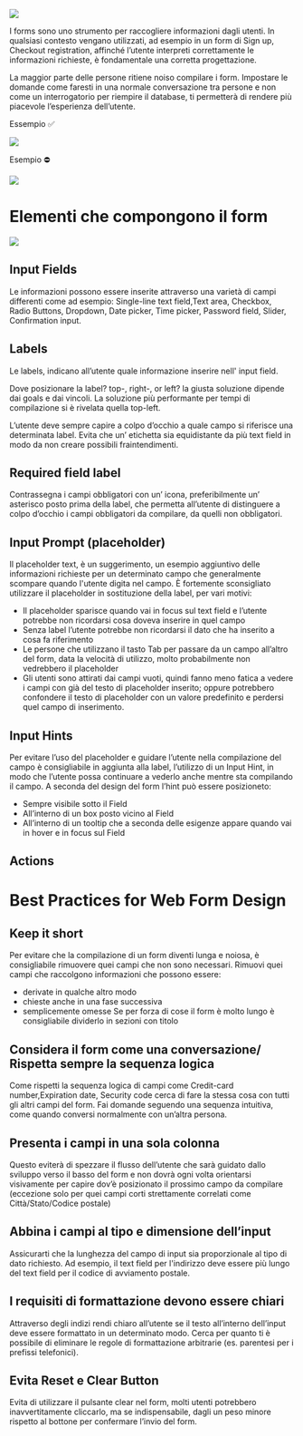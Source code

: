 ![](https://d2mxuefqeaa7sj.cloudfront.net/s_BA524467D1216A75F962F9CEF857CF4AD456E89029C0804544D56FD25B805665_1537456249294_Form+example.jpg)

I forms sono uno strumento per raccogliere informazioni dagli utenti. 
In qualsiasi contesto vengano utilizzati, ad esempio in un form di Sign up, Checkout registration, affinché l’utente interpreti correttamente le informazioni richieste, è fondamentale una corretta progettazione.

La maggior parte delle persone ritiene noiso compilare i form. Impostare le domande come faresti in una normale conversazione tra persone e non come un interrogatorio per riempire il database, ti permetterà di rendere più piacevole l’esperienza dell’utente.


Essempio ✅ 

![](https://d2mxuefqeaa7sj.cloudfront.net/s_BA524467D1216A75F962F9CEF857CF4AD456E89029C0804544D56FD25B805665_1537452115337_2366424481_c997267f85_o.png)


Esempio ⛔ 

![](https://d2mxuefqeaa7sj.cloudfront.net/s_BA524467D1216A75F962F9CEF857CF4AD456E89029C0804544D56FD25B805665_1537451982065_2366424557_d6cbd0b89d_o.png)


# Elementi che compongono il form
![](https://d2mxuefqeaa7sj.cloudfront.net/s_BA524467D1216A75F962F9CEF857CF4AD456E89029C0804544D56FD25B805665_1536567995890_form.png)

## Input Fields
Le informazioni possono essere inserite attraverso una varietà di campi differenti come ad esempio: Single-line text field,Text area, Checkbox, Radio Buttons, Dropdown, Date picker, Time picker, Password field, Slider, Confirmation input.

## Labels
Le labels, indicano all’utente quale informazione inserire nell' input field.

Dove posizionare la label? top-, right-, or left? la giusta soluzione dipende dai goals e dai vincoli.
La soluzione più performante per tempi di compilazione si è rivelata quella top-left.

L’utente deve sempre capire a colpo d’occhio a quale campo si riferisce una determinata label. Evita che un’ etichetta sia equidistante da più text field in modo da non creare possibili fraintendimenti. 

## Required field label
Contrassegna i campi obbligatori con un’ icona, preferibilmente un’ asterisco posto prima della label, che permetta all’utente di distinguere a colpo d’occhio i campi obbligatori da compilare, da quelli non obbligatori.

## Input Prompt (placeholder)
Il placeholder text, è un suggerimento, un esempio aggiuntivo delle informazioni richieste per un determinato campo che generalmente scompare quando l'utente digita nel campo.
È fortemente sconsigliato utilizzare il placeholder in sostituzione della label, per vari motivi:

-  Il placeholder sparisce quando vai in focus sul text field e l’utente potrebbe non ricordarsi cosa doveva inserire in quel campo
- Senza label l’utente potrebbe non ricordarsi il dato che ha inserito a cosa fa riferimento
- Le persone che utilizzano il tasto Tab per passare da un campo all’altro del form, data la velocità di utilizzo, molto probabilmente non vedrebbero il placeholder
- Gli utenti sono attirati dai campi vuoti, quindi fanno meno fatica a vedere i campi con già del testo di placeholder inserito; oppure potrebbero confondere il testo di placeholder con un valore predefinito e perdersi quel campo di inserimento.

## Input Hints
Per evitare l’uso del placeholder e guidare l’utente nella compilazione del campo è consigliabile in aggiunta alla label, l’utilizzo di un Input Hint, in modo che l’utente possa continuare a vederlo anche mentre sta compilando il campo.
A seconda del design del form l’hint può essere posizioneto:

- Sempre visibile sotto il Field
- All’interno di un box posto vicino al Field
- All’interno di un tooltip che a seconda delle esigenze appare quando vai in hover e in focus sul Field

## Actions


# Best Practices for Web Form Design
## Keep it short
Per evitare che la compilazione di un form diventi lunga e noiosa, è consigliabile rimuovere quei campi che non sono necessari.
Rimuovi quei campi che raccolgono informazioni che possono essere:
-  derivate in qualche altro modo
- chieste anche in una fase successiva
- semplicemente omesse
Se per forza di cose il form è molto lungo è consigliabile dividerlo in sezioni con titolo 

## Considera il form come una conversazione/ Rispetta sempre la sequenza logica
Come rispetti la sequenza logica di campi come Credit-card number,Expiration date, Security code cerca di fare la stessa cosa con tutti gli altri campi del form. 
Fai domande seguendo una sequenza intuitiva, come quando conversi normalmente con un’altra persona.

## Presenta i campi in una sola colonna
Questo eviterà di spezzare il flusso dell’utente che sarà guidato dallo sviluppo verso il basso del form e non dovrà ogni volta orientarsi visivamente per capire dov’è posizionato il prossimo campo da compilare (eccezione solo per quei campi corti strettamente correlati come Città/Stato/Codice postale) 

## Abbina i campi al tipo e dimensione dell’input
Assicurarti che la lunghezza del campo di input sia proporzionale al tipo di dato richiesto. Ad esempio, il text field per l'indirizzo deve essere più lungo del text field per il codice di avviamento postale.

## I requisiti di formattazione devono essere chiari
Attraverso degli indizi rendi chiaro all’utente se il testo all’interno dell’input deve essere formattato in un determinato modo. Cerca per quanto ti è possibile di eliminare le regole di formattazione arbitrarie (es. parentesi per i prefissi telefonici).

## Evita Reset e Clear Button
Evita di utilizzare il pulsante clear nel form, molti utenti potrebbero inavvertitamente cliccarlo, ma se indispensabile, dagli un peso minore rispetto al bottone per confermare l’invio del form. 





